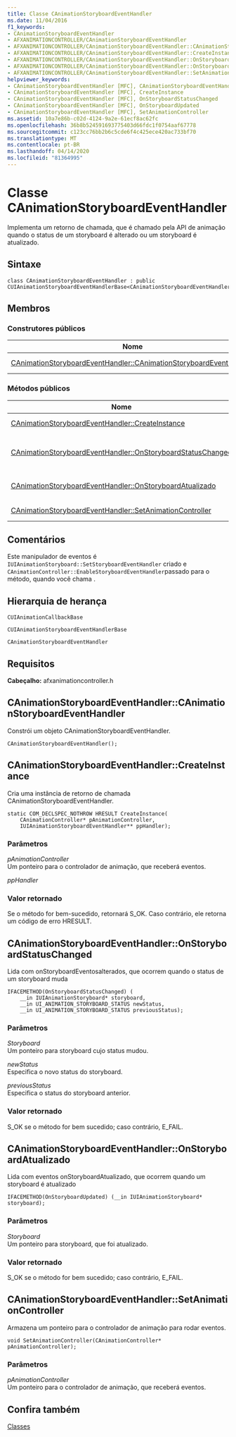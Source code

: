 ```yaml
---
title: Classe CAnimationStoryboardEventHandler
ms.date: 11/04/2016
f1_keywords:
- CAnimationStoryboardEventHandler
- AFXANIMATIONCONTROLLER/CAnimationStoryboardEventHandler
- AFXANIMATIONCONTROLLER/CAnimationStoryboardEventHandler::CAnimationStoryboardEventHandler
- AFXANIMATIONCONTROLLER/CAnimationStoryboardEventHandler::CreateInstance
- AFXANIMATIONCONTROLLER/CAnimationStoryboardEventHandler::OnStoryboardStatusChanged
- AFXANIMATIONCONTROLLER/CAnimationStoryboardEventHandler::OnStoryboardUpdated
- AFXANIMATIONCONTROLLER/CAnimationStoryboardEventHandler::SetAnimationController
helpviewer_keywords:
- CAnimationStoryboardEventHandler [MFC], CAnimationStoryboardEventHandler
- CAnimationStoryboardEventHandler [MFC], CreateInstance
- CAnimationStoryboardEventHandler [MFC], OnStoryboardStatusChanged
- CAnimationStoryboardEventHandler [MFC], OnStoryboardUpdated
- CAnimationStoryboardEventHandler [MFC], SetAnimationController
ms.assetid: 10a7e86b-c02d-4124-9a2e-61ecf8ac62fc
ms.openlocfilehash: 36b8b524591693775403d66fdc1f0754aaf67778
ms.sourcegitcommit: c123cc76bb2b6c5cde6f4c425ece420ac733bf70
ms.translationtype: MT
ms.contentlocale: pt-BR
ms.lasthandoff: 04/14/2020
ms.locfileid: "81364995"
---
```

# <a name="canimationstoryboardeventhandler-class"></a>Classe CAnimationStoryboardEventHandler

Implementa um retorno de chamada, que é chamado pela API de animação quando o status de um storyboard é alterado ou um storyboard é atualizado.

## <a name="syntax"></a>Sintaxe

```
class CAnimationStoryboardEventHandler : public CUIAnimationStoryboardEventHandlerBase<CAnimationStoryboardEventHandler>;
```

## <a name="members"></a>Membros

### <a name="public-constructors"></a>Construtores públicos

|Nome|Descrição|
|----------|-----------------|
|[CAnimationStoryboardEventHandler::CAnimationStoryboardEventHandler](#canimationstoryboardeventhandler)|Constrói um objeto `CAnimationStoryboardEventHandler`.|

### <a name="public-methods"></a>Métodos públicos

|Nome|Descrição|
|----------|-----------------|
|[CAnimationStoryboardEventHandler::CreateInstance](#createinstance)|Cria uma `CAnimationStoryboardEventHandler` instância de retorno de chamada.|
|[CAnimationStoryboardEventHandler::OnStoryboardStatusChanged](#onstoryboardstatuschanged)|Lida `OnStoryboardStatusChanged` com eventos, que ocorrem quando o status `CUIAnimationStoryboardEventHandlerBase::OnStoryboardStatusChanged`de um storyboard muda (Overrides .)|
|[CAnimationStoryboardEventHandler::OnStoryboardAtualizado](#onstoryboardupdated)|Lida `OnStoryboardUpdated` com eventos, que ocorrem quando um `CUIAnimationStoryboardEventHandlerBase::OnStoryboardUpdated`storyboard é atualizado (Overrides .)|
|[CAnimationStoryboardEventHandler::SetAnimationController](#setanimationcontroller)|Armazena um ponteiro para o controlador de animação para rodar eventos.|

## <a name="remarks"></a>Comentários

Este manipulador de eventos é `IUIAnimationStoryboard::SetStoryboardEventHandler` criado e `CAnimationController::EnableStoryboardEventHandler`passado para o método, quando você chama .

## <a name="inheritance-hierarchy"></a>Hierarquia de herança

`CUIAnimationCallbackBase`

`CUIAnimationStoryboardEventHandlerBase`

`CAnimationStoryboardEventHandler`

## <a name="requirements"></a>Requisitos

**Cabeçalho:** afxanimationcontroller.h

## <a name="canimationstoryboardeventhandlercanimationstoryboardeventhandler"></a><a name="canimationstoryboardeventhandler"></a>CAnimationStoryboardEventHandler::CAnimationStoryboardEventHandler

Constrói um objeto CAnimationStoryboardEventHandler.

```
CAnimationStoryboardEventHandler();
```

## <a name="canimationstoryboardeventhandlercreateinstance"></a><a name="createinstance"></a>CAnimationStoryboardEventHandler::CreateInstance

Cria uma instância de retorno de chamada CAnimationStoryboardEventHandler.

```
static COM_DECLSPEC_NOTHROW HRESULT CreateInstance(
    CAnimationController* pAnimationController,
    IUIAnimationStoryboardEventHandler** ppHandler);
```

### <a name="parameters"></a>Parâmetros

*pAnimationController*<br/>
Um ponteiro para o controlador de animação, que receberá eventos.

*ppHandler*

### <a name="return-value"></a>Valor retornado

Se o método for bem-sucedido, retornará S_OK. Caso contrário, ele retorna um código de erro HRESULT.

## <a name="canimationstoryboardeventhandleronstoryboardstatuschanged"></a><a name="onstoryboardstatuschanged"></a>CAnimationStoryboardEventHandler::OnStoryboardStatusChanged

Lida com onStoryboardEventosalterados, que ocorrem quando o status de um storyboard muda

```
IFACEMETHOD(OnStoryboardStatusChanged) (
    __in IUIAnimationStoryboard* storyboard,
    __in UI_ANIMATION_STORYBOARD_STATUS newStatus,
    __in UI_ANIMATION_STORYBOARD_STATUS previousStatus);
```

### <a name="parameters"></a>Parâmetros

*Storyboard*<br/>
Um ponteiro para storyboard cujo status mudou.

*newStatus*<br/>
Especifica o novo status do storyboard.

*previousStatus*<br/>
Especifica o status do storyboard anterior.

### <a name="return-value"></a>Valor retornado

S_OK se o método for bem sucedido; caso contrário, E_FAIL.

## <a name="canimationstoryboardeventhandleronstoryboardupdated"></a><a name="onstoryboardupdated"></a>CAnimationStoryboardEventHandler::OnStoryboardAtualizado

Lida com eventos onStoryboardAtualizado, que ocorrem quando um storyboard é atualizado

```
IFACEMETHOD(OnStoryboardUpdated) (__in IUIAnimationStoryboard* storyboard);
```

### <a name="parameters"></a>Parâmetros

*Storyboard*<br/>
Um ponteiro para storyboard, que foi atualizado.

### <a name="return-value"></a>Valor retornado

S_OK se o método for bem sucedido; caso contrário, E_FAIL.

## <a name="canimationstoryboardeventhandlersetanimationcontroller"></a><a name="setanimationcontroller"></a>CAnimationStoryboardEventHandler::SetAnimationController

Armazena um ponteiro para o controlador de animação para rodar eventos.

```
void SetAnimationController(CAnimationController* pAnimationController);
```

### <a name="parameters"></a>Parâmetros

*pAnimationController*<br/>
Um ponteiro para o controlador de animação, que receberá eventos.

## <a name="see-also"></a>Confira também

[Classes](../../mfc/reference/mfc-classes.md)
